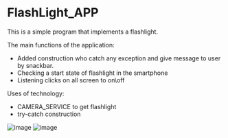 # FlashLight_APP

This is a simple program that implements a flashlight. 

The main functions of the application:
- Added construction who catch any exception and give message to user by snackbar.
- Checking a start state of flashlight in the smartphone 
- Listening clicks on all screen to on\off 

Uses of technology:
- CAMERA_SERVICE to get flashlight
- try-catch construction

![image](https://user-images.githubusercontent.com/52855607/230777891-a1b00ae9-b374-4eb7-a532-f2aaf3cac855.png)
![image](https://user-images.githubusercontent.com/52855607/230777906-bb68f877-6a0d-4b2f-9884-f58fa958b963.png)
